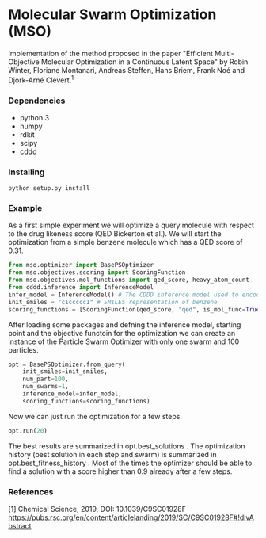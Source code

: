 # Molecular Swarm Optimization (MSO)

Implementation of the method proposed in the paper "Efficient Multi-Objective Molecular Optimization in a Continuous Latent Space" by Robin Winter, Floriane Montanari, Andreas Steffen, Hans Briem, Frank Noé and Djork-Arné Clevert.<sup>1</sup>

### Dependencies
- python 3
- numpy
- rdkit
- scipy
- [cddd](https://github.com/jrwnter/cddd)

### Installing
```
python setup.py install
```
### Example
As a first simple experiment we will optimize a query molecule with respect to the drug likeness score (QED Bickerton et al.). We will start the optimization from a simple benzene molecule which has a QED score of 0.31.
```python
from mso.optimizer import BasePSOptimizer
from mso.objectives.scoring import ScoringFunction
from mso.objectives.mol_functions import qed_score, heavy_atom_count
from cddd.inference import InferenceModel
infer_model = InferenceModel() # The CDDD inference model used to encode/decode molecular SMILES strings to/from the CDDD space
init_smiles = "c1ccccc1" # SMILES representation of benzene
scoring_functions = [ScoringFunction(qed_score, "qed", is_mol_func=True)]
```
After loading some packages and defning the inference model, starting point and the objective functoin for the optimization we can create an instance of the Particle Swarm Optimizer with only one swarm and 100 particles.
```python
opt = BasePSOptimizer.from_query(
    init_smiles=init_smiles,
    num_part=100,
    num_swarms=1,
    inference_model=infer_model,
    scoring_functions=scoring_functions)
```
Now we can just run the optimization for a few steps.
```python
opt.run(20)
```
The best results are summarized in opt.best_solutions . The optimization history (best solution in each step and swarm) is summarized in opt.best_fitness_history . Most of the times the optimizer should be able to find a solution with a score higher than 0.9 already after a few steps.



### References
[1] Chemical Science, 2019, DOI: 10.1039/C9SC01928F https://pubs.rsc.org/en/content/articlelanding/2019/SC/C9SC01928F#!divAbstract

